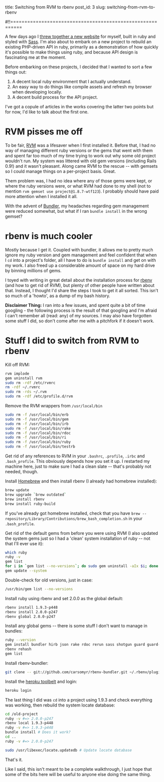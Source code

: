 title: Switching from RVM to rbenv
post_id: 3
slug: switching-from-rvm-to-rbenv

#!!==========================================================

A few days ago I [threw together a new website](http://me.dasmith.co.uk/articles/new-job-new-website-131002) for myself, built in ruby and styled with [Sass](http://sass-lang.com/). I'm also about to embark on a new project to rebuild an existing PHP-driven API in ruby, primarily as a demonstration of how quickly it's possible to make things using ruby, and because API design is fascinating me at the moment.

Before embarking on these projects, I decided that I wanted to sort a few things out:

1. A decent local ruby environment that I actually understand.
2. An easy way to do things like compile assets and refresh my browser when developing locally.
3. A decent build process for the API project.

I've got a copule of articles in the works covering the latter two points but for now, I'd like to talk about the first one.

# RVM pisses me off

To be fair, [RVM](https://github.com/wayneeseguin/rvm) was a lifesaver when I first installed it. Before that, I had no way of managing different ruby versions or the gems that went with them and spent far too much of my time trying to work out why some old project wouldn't run. My system was littered with old gem versions (including Rails 0.9!) and it wasn't pleasant. Along came RVM to the rescue -- with gemsets so I could manage things on a per-project basis. Great.

Them problem was, I had no idea where any of those gems were kept, or where the ruby versions were, or what RVM had done to my shell (not to mention `rvm gemset use project@1.8.7-wtf123`). I probably should have paid more attention when I installed it all.

With the advent of [Bundler](http://bundler.io/), my headaches regarding gem management were reduced somewhat, but what if I ran `bundle install` in the wrong gemset?

# rbenv is much cooler

Mostly because I get it. Coupled with bundler, it allows me to pretty much ignore my ruby version and gem management and feel confident that when I `cd` into a project's folder, all I have to do is `bundle install` and get on with my work. I also freed up a considerable amount of space on my hard drive by binning millions of gems.

I toyed with writing in great detail about the installation process for [rbenv](https://github.com/sstephenson/rbenv) (and how to get rid of RVM), but plenty of other people have written about that. Instead, I thought I'd share the steps I took to get it all sorted. This isn't so much of a 'howto', as a dump of my bash history.

**Disclaimer Thing:** I ran into a few issues, and spent quite a bit of time googling - the following process is the result of that googling and I'm afraid I can't remember all (read: any) of my sources. I may also have forgotten some stuff I did, so don't come after me with a pitchfork if it doesn't work.

# Stuff I did to switch from RVM to rbenv

Kill off RVM:

````bash
rvm implode
gem uninstall rvm
sudo rm -rdf /etc/rvmrc
rm -rdf ~/.rvmrc
sudo rm -rds ~/.rvm
sudo rm -rdf /etc/profile.d/rvm
````

Remove the RVM wrappers from `/usr/local/bin`

````bash
sudo rm -f /usr/local/bin/erb
sudo rm -f /usr/local/bin/gem
sudo rm -f /usr/local/bin/irb
sudo rm -f /usr/local/bin/rake
sudo rm -f /usr/local/bin/rdoc
sudo rm -f /usr/local/bin/ri
sudo rm -f /usr/local/bin/ruby
sudo rm -f /usr/local/bin/testrb
````

Get rid of any references to RVM in your `.bashrc`, `.profile`, `.irbc` and `.bash_profile`. This obviously depends how you set it up. I restarted my machine here, just to make sure I had a clean slate -- that's probably not needed, though.

Install [Homebrew](http://brew.sh/) and then install rbenv (I already had homebrew installed):

````bash
brew update
brew upgrade `brew outdated`
brew install rbenv
brew install ruby-build
````

If you've already got homebrew installed, check that you have `brew --repository/Library/Contributions/brew_bash_completion.sh` in your `.bash_profile`.

Get rid of the default gems from before you were using RVM (I also updated the system gems just so I had a 'clean' system installation of ruby -- not that I'll ever use it):

````bash
which ruby
ruby -v
gem list
for i in `gem list --no-versions`; do sudo gem uninstall -aIx $i; done
gem update --system
````

Double-check for old versions, just in case:

````bash
/usr/bin/gem list --no-versions
````

Install ruby using rbenv and set 2.0.0 as the global default:

````bash
rbenv install 1.9.3-p448
rbenv install 2.0.0-p247
rbenv global 2.0.0-p247
````

Install any global gems -- there is some stuff I don't want to manage in bundles:

````bash
ruby --version
gem install bundler hirb json rake rdoc rerun sass shotgun guard guard-shotgun thor wirble showterm http pry bundler
rbenv rehash
gem list
````

Install rbenv-bundler:

````bash
git clone -- git://github.com/carsomyr/rbenv-bundler.git ~/.rbenv/plugins/bundler
````

Install the [heroku toolbelt](https://toolbelt.herokuapp.com/) and login:

````bash
heroku login
````

The last thing I did was `cd` into a project using 1.9.3 and check everything was working, then rebuild the system locate database:

````bash
cd /old-project
ruby -v #=> 2.0.0-p247
rbenv local 1.9.3-p448
ruby -v #=> 1.9.3-p448
bundle install # Does it work?
cd ..
ruby -v #=> 2.0.0-p247

sudo /usr/libexec/locate.updatedb # Update locate database
````

That's it.

Like I said, this isn't meant to be a complete walkthrough, I just hope that some of the bits here will be useful to anyone else doing the same thing.













